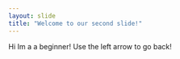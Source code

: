 ```yaml
---
layout: slide
title: "Welcome to our second slide!"
---
```

Hi Im a a beginner!
Use the left arrow to go back!
